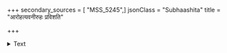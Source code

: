 +++
secondary_sources = [ "MSS_5245",]
jsonClass = "Subhaashita"
title = "आरोहत्यवनीरुहः प्रविशति"

+++

<details><summary>Text</summary>

आरोहत्यवनीरुहः प्रविशति श्वभ्रं नगैः स्पर्धते खं व्यालेधि विचेष्टते क्षितितले कुञ्जोदरे लीय।  
अन्तर्भ्राम्यति कोटरस्य विरसत्यालम्बते वीरुधः किं तद् यन्न करोति मारुतवशं यातह् कृशानुर्वने॥
</details>
